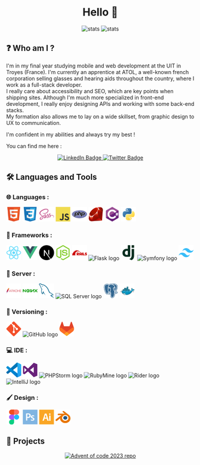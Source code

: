<h1 align="center">Hello 👋</h1>
<div align="center">
  <img src="https://github-readme-stats.vercel.app/api?username=adrien-gllmt&theme=tokyonight&show_icons=true&hide_border=false&count_private=true" alt="stats" />
  <img src="https://github-readme-stats.vercel.app/api/top-langs/?username=adrien-gllmt&theme=tokyonight&show_icons=true&hide_border=false&layout=compact" alt="stats" />
</div>

## ❓ Who am I ?
I'm in my final year studying mobile and web development at the UIT in Troyes (France). I'm currently an apprentice at ATOL, a well-known french corporation selling glasses and hearing aids throughout the country, where I work as a full-stack developer.  
I really care about accessibility and SEO, which are key points when shipping sites. Although I'm much more specialized in front-end development, I really enjoy designing APIs and working with some back-end stacks.  
My formation also allows me to lay on a wide skillset, from graphic design to UX to communication.  
  
I'm confident in my abilities and always try my best !  
  
You can find me here :  
<div id="header" align="center">
    <a href="https://www.linkedin.com/in/aguillemot">
      <img src="https://img.shields.io/badge/LinkedIn-blue?style=for-the-badge&logo=linkedin&logoColor=white" alt="LinkedIn Badge"/>
    </a>
    <a href="https://www.twitter.com/adrien_gllmt">
      <img src="https://img.shields.io/badge/Twitter-blue?style=for-the-badge&logo=twitter&logoColor=white" alt="Twitter Badge"/>
    </a>
</div>

## 🛠️ Languages and Tools
### 🌐 Languages :
<div>
  <img src="https://github.com/devicons/devicon/blob/master/icons/html5/html5-original.svg" alt="HTML5 logo" width="40" height="40" />
  <img src="https://github.com/devicons/devicon/blob/master/icons/css3/css3-original.svg" alt="CSS3 logo" width="40" height="40" />
  <img src="https://github.com/devicons/devicon/blob/master/icons/sass/sass-original.svg" alt="Sass logo" width="40" height="40" />
  <img src="https://github.com/devicons/devicon/blob/master/icons/javascript/javascript-original.svg" alt="JavaScript logo" width="40" height="40" />
  <img src="https://github.com/devicons/devicon/blob/master/icons/php/php-original.svg" alt="PHP logo" width="40" height="40" />
  <img src="https://github.com/devicons/devicon/blob/master/icons/ruby/ruby-original.svg" alt="Ruby logo" width="40" height="40" />
  <img src="https://github.com/devicons/devicon/blob/master/icons/csharp/csharp-original.svg" alt="C# logo" width="40" height="40" />
  <img src="https://github.com/devicons/devicon/blob/master/icons/python/python-original.svg" alt="Python logo" width="40" height="40" />
</div>

### 🚧 Frameworks :
<div>
  <img src="https://github.com/devicons/devicon/blob/master/icons/react/react-original.svg" alt="React logo" width="40" height="40" />
  <img src="https://github.com/devicons/devicon/blob/master/icons/vuejs/vuejs-original.svg" alt="VueJS logo" width="40" height="40" />
  <img src="https://github.com/devicons/devicon/blob/master/icons/nextjs/nextjs-original.svg" alt="NextJS logo" width="40" height="40" />
  <img src="https://github.com/devicons/devicon/blob/master/icons/nodejs/nodejs-original.svg" alt="NodeJS logo" width="40" height="40" />
  <img src="https://github.com/devicons/devicon/blob/master/icons/rails/rails-plain-wordmark.svg" alt="Ruby on Rails logo" width="40" height="40" />
  <img src="https://flask.palletsprojects.com/en/2.3.x/_static/flask-vertical.png" alt="Flask logo" width="40" height="40" />
  <img src="https://github.com/devicons/devicon/blob/master/icons/django/django-plain.svg" alt="Django logo" width="40" height="40" />
  <img src="https://www.svgviewer.dev/static-svgs/476516/symfony.svg" alt="Symfony logo" width="40" height="40" />
  <img src="https://github.com/devicons/devicon/blob/master/icons/tailwindcss/tailwindcss-plain.svg" alt="Symfony logo" width="40" height="40" />
</div>

### 💾 Server :  
<div>
  <img src="https://github.com/devicons/devicon/blob/master/icons/apache/apache-original-wordmark.svg" alt="Apache logo" width="40" height="40" />
  <img src="https://github.com/devicons/devicon/blob/master/icons/nginx/nginx-original.svg" alt="Nginx logo" width="40" height="40" />
  <img src="https://github.com/devicons/devicon/blob/master/icons/mysql/mysql-original.svg" alt="MySQL logo" width="40" height="40" />
  <img src="https://www.svgrepo.com/show/303229/microsoft-sql-server-logo.svg" alt="SQL Server logo" width="40" height="40" />
  <img src="https://github.com/devicons/devicon/blob/master/icons/postgresql/postgresql-plain.svg" alt="PostgreSQL logo" width="40" height="40" />
  <img src="https://github.com/devicons/devicon/blob/master/icons/docker/docker-original.svg" alt="Docker logo" width="40" height="40" />
</div>

### 🤖 Versioning :  
<div>
  <img src="https://github.com/devicons/devicon/blob/master/icons/git/git-original.svg" alt="Git logo" width="40" height="40" />
  <img src="https://cdn0.iconfinder.com/data/icons/shift-logotypes/32/Github-512.png" alt="GitHub logo" width="40" height="40" />
  <img src="https://github.com/devicons/devicon/blob/master/icons/gitlab/gitlab-original.svg" alt="GitLab logo" width="40" height="40" />
</div>

### 💻 IDE :  
<div>
  <img src="https://github.com/devicons/devicon/blob/master/icons/vscode/vscode-original.svg" alt="VSCode logo" width="40" height="40" />
  <img src="https://github.com/devicons/devicon/blob/master/icons/visualstudio/visualstudio-plain.svg" alt="VS logo" width="40" height="40" />
  <img src="https://upload.wikimedia.org/wikipedia/commons/c/c9/PhpStorm_Icon.svg" alt="PHPStorm logo" width="40" height="40" />
  <img src="https://upload.wikimedia.org/wikipedia/commons/9/95/RubyMine_Icon.svg" alt="RubyMine logo" width="40" height="40" />
  <img src="https://upload.wikimedia.org/wikipedia/commons/6/6e/JetBrains_Rider_Icon.svg" alt="Rider logo" width="40" height="40" />
  <img src="https://upload.wikimedia.org/wikipedia/commons/9/9c/IntelliJ_IDEA_Icon.svg" alt="IntelliJ logo" width="40" height="40" />
</div>

### 🖌️ Design :  
<div>
  <img src="https://github.com/devicons/devicon/blob/master/icons/figma/figma-original.svg" alt="Figma logo" width="40" height="40" />
  <img src="https://github.com/devicons/devicon/blob/master/icons/photoshop/photoshop-plain.svg" alt="Photoshop logo" width="40" height="40" />
  <img src="https://github.com/devicons/devicon/blob/master/icons/illustrator/illustrator-plain.svg" alt="Illustrator logo" width="40" height="40" />
  <img src="https://github.com/devicons/devicon/blob/master/icons/blender/blender-original.svg" alt="Blender logo" width="40" height="40" />
</div>

  
## 📑 Projects
<div>
  <p align="center">
    	<a href="https://github.com/adrien-gllmt/adventofcode2023">
      		<img src="https://github-readme-stats.vercel.app/api/pin/?username=adrien-gllmt&repo=adventofcode2023&theme=dracula" alt="Advent of code 2023 repo" />
    	</a>
  </p>
</div>

<img src="https://komarev.com/ghpvc/?username=adrien-gllmt&style=flat-square&color=blue" alt=""/>
